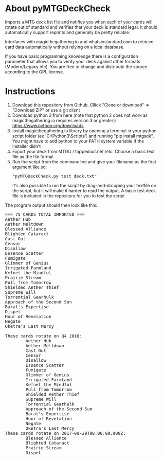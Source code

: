 # About pyMTGDeckCheck
Imports a MTG deck list file and notifies you when each of your cards will rotate out of standard and verifies that your deck is standard legal. It should automatically support reprints and generally be pretty reliable.

Interfaces with magicthegathering.io and whatsinstandard.com to retrieve card data automatically without relying on a local database.

If you have basic programming knowledge there is a configuration parameter that allows you to verify your deck against other formats (Modern/Legacy etc). You are free to change and distribute the source according to the GPL license.

# Instructions #
1. Download this repository from Github. Cllick "Clone or download" => "Download ZIP" or use a git client
2. Download python 3 from here (note that python 2 does not work as magicthegathering.io requires version 3 or greater): 
https://www.python.org/downloads
3. Install magicthegathering.io library by opening a terminal in your python script folder (ex 'C:\Python3\Scripts') and running "pip install mtgsdk". You might have to add python to your PATH system variable if the installer didn't
4. Export your deck from MTGO / tappedout.net /etc. Choose a basic text file as the file format
5. Run the script from the commandline and give your filename as the first argument like so: <pre>"pyMTGDeckCheck.py test_deck.txt"</pre> 
It's also possible to run the script by drag-and-dropping your textfile on the script, but it will make it harder to read the output. A basic test deck file is included in the repository for you to test the script

The program output should then look like this:

<pre>
=== 75 CARDS TOTAL IMPORTED ===
Aether Hub
Aether Meltdown
Blessed Alliance
Blighted Cataract
Cast Out
Censor
Disallow
Essence Scatter
Fumigate
Glimmer of Genius
Irrigated Farmland
Kefnet the Mindful
Prairie Stream
Pull from Tomorrow
Shielded Aether Thief
Supreme Will
Torrential Gearhulk
Approach of the Second Sun
Baral's Expertise
Dispel
Hour of Revelation
Negate
Oketra's Last Mercy

These cards rotate on Q4 2018:
        Aether Hub
        Aether Meltdown
        Cast Out
        Censor
        Disallow
        Essence Scatter
        Fumigate
        Glimmer of Genius
        Irrigated Farmland
        Kefnet the Mindful
        Pull from Tomorrow
        Shielded Aether Thief
        Supreme Will
        Torrential Gearhulk
        Approach of the Second Sun
        Baral's Expertise
        Hour of Revelation
        Negate
        Oketra's Last Mercy
These cards rotate on 2017-09-29T00:00:00.000Z:
        Blessed Alliance
        Blighted Cataract
        Prairie Stream
        Dispel
</pre>
